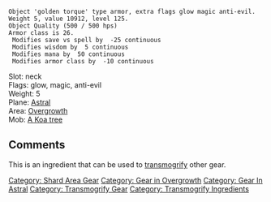     Object 'golden torque' type armor, extra flags glow magic anti-evil.
    Weight 5, value 10912, level 125.
    Object Quality (500 / 500 hps)
    Armor class is 26.
     Modifies save vs spell by  -25 continuous
     Modifies wisdom by  5 continuous
     Modifies mana by  50 continuous
     Modifies armor class by  -10 continuous

Slot: neck  
Flags: glow, magic, anti-evil  
Weight: 5  
Plane: [Astral](:Category:_Astral "wikilink")  
Area: [Overgrowth](:Category:Overgrowth "wikilink")  
Mob: [A Koa tree](A_Koa_tree "wikilink")  

## Comments

This is an ingredient that can be used to
[transmogrify](transmogrify "wikilink") other gear.

[Category: Shard Area Gear](Category:_Shard_Area_Gear "wikilink")
[Category: Gear in Overgrowth](Category:_Gear_in_Overgrowth "wikilink")
[Category: Gear In Astral](Category:_Gear_In_Astral "wikilink")
[Category: Transmogrify Gear](Category:_Transmogrify_Gear "wikilink")
[Category: Transmogrify
Ingredients](Category:_Transmogrify_Ingredients "wikilink")
